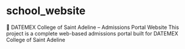 # school_website
🏫 DATEMEX College of Saint Adeline – Admissions Portal Website This project is a complete web-based admissions portal built for DATEMEX College of Saint Adeline 
